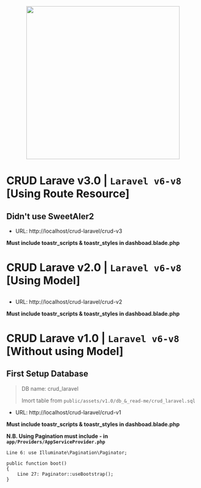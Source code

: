 <p align="center"><a href="https://laravel.com" target="_blank"><img src="https://raw.githubusercontent.com/laravel/art/master/logo-lockup/5%20SVG/2%20CMYK/1%20Full%20Color/laravel-logolockup-cmyk-red.svg" width="400"></a></p>

# CRUD Larave v3.0  |  `Laravel v6-v8` [Using Route Resource]

## Didn't use SweetAler2
* URL: http://localhost/crud-laravel/crud-v3

**Must include toastr_scripts & toastr_styles in dashboad.blade.php**


# CRUD Larave v2.0 |  `Laravel v6-v8` [Using Model]

## 
* URL: http://localhost/crud-laravel/crud-v2

**Must include toastr_scripts & toastr_styles in dashboad.blade.php**



# CRUD Larave v1.0 |  `Laravel v6-v8` [Without using Model]

## First Setup Database
> DB name: crud_laravel
> 
> Imort table from `public/assets/v1.0/db_&_read-me/crud_laravel.sql`
> 

* URL: http://localhost/crud-laravel/crud-v1

**Must include toastr_scripts & toastr_styles in dashboad.blade.php**

**N.B. Using Pagination must include - in `app/Providers/AppServiceProvider.php`**

    Line 6: use Illuminate\Pagination\Paginator;
    
    public function boot()
    {
        Line 27: Paginator::useBootstrap();
    }
